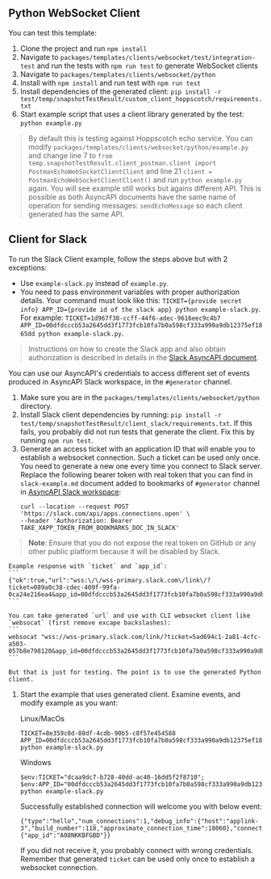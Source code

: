 
## Python WebSocket Client

You can test this template:
1. Clone the project and run `npm install`
1. Navigate to `packages/templates/clients/websocket/test/integration-test` and run the tests with `npm run test` to generate WebSocket clients
1. Navigate to `packages/templates/clients/websocket/python`
1. Install with `npm install` and run test with `npm run test`
1. Install dependencies of the generated client: `pip install -r test/temp/snapshotTestResult/custom_client_hoppscotch/requirements.txt`
1. Start example script that uses a client library generated by the test: `python example.py`

> By default this is testing against Hoppscotch echo service. You can modify `packages/templates/clients/websocket/python/example.py` and change line 7 to `from temp.snapshotTestResult.client_postman.client import PostmanEchoWebSocketClientClient` and line 21 `client = PostmanEchoWebSocketClientClient()` and run `python example.py` again. You will see example still works but agains different API. This is possible as both AsyncAPI documents have the same name of operation for sending messages: `sendEchoMessage` so each client generated has the same API.

## Client for Slack

To run the Slack Client example, follow the steps above but with 2 exceptions:
- Use `example-slack.py` instead of `example.py`.
- You need to pass environment variables with proper authorization details. Your command must look like this: `TICKET={provide secret info} APP_ID={provide id of the slack app} python example-slack.py`. For example: `TICKET=1d967f38-ccff-44f6-adec-9616eec9c4b7 APP_ID=00dfdcccb53a2645dd3f1773fcb10fa7b0a598cf333a990a9db12375ef1865dd python example-slack.py`.

> Instructions on how to create the Slack app and also obtain authorization is described in details in the [Slack AsyncAPI document](../test/__fixtures__/asyncapi-slack-client.yml).

You can use our AsyncAPI's credentials to access different set of events produced in AsyncAPI Slack workspace, in the `#generator` channel.

1. Make sure you are in the `packages/templates/clients/websocket/python` directory.
1. Install Slack client dependencies by running: `pip install -r test/temp/snapshotTestResult/client_slack/requirements.txt`. If this fails, you probably  did not run tests that generate the client. Fix this by running `npm run test`.
1. Generate an access ticket with an application ID that will enable you to establish a websocket connection. Such a ticket can be used only once. You need to generate a new one every time you connect to Slack server. Replace the following  bearer token with real token that you can find in `slack-example.md` document added to bookmarks of `#generator` channel in [AsyncAPI Slack workspace](https://www.asyncapi.com/slack-invite):
    ```
    curl --location --request POST 'https://slack.com/api/apps.connections.open' \
    --header 'Authorization: Bearer TAKE_XAPP_TOKEN_FROM_BOOKMARKS_DOC_IN_SLACK'
    ```
>**Note**:  Ensure that you do not expose the real token on GitHub or any other public platform because it will be disabled by Slack.

    Example response with `ticket` and `app_id`:
    ```
    {"ok":true,"url":"wss:\/\/wss-primary.slack.com\/link\/?ticket=089a0c38-cdec-409f-99fa-0ca24e216ea4&app_id=00dfdcccb53a2645dd3f1773fcb10fa7b0a598cf333a990a9db12375ef1865dd"}
    ```

    You can take generated `url` and use with CLI websocket client like `websocat` (first remove excape backslashes):
    ```
    websocat "wss://wss-primary.slack.com/link/?ticket=5ad694c1-2a81-4cfc-a503-057b8e798120&app_id=00dfdcccb53a2645dd3f1773fcb10fa7b0a598cf333a990a9db12375ef1865dd"
    ```

    But that is just for testing. The point is to use the generated Python client.

1. Start the example that uses generated client. Examine events, and modify example as you want:
    
    Linux/MacOs
    ```
    TICKET=8e359c0d-88df-4cdb-90b5-c8f57e454588 APP_ID=00dfdcccb53a2645dd3f1773fcb10fa7b0a598cf333a990a9db12375ef1865dd python example-slack.py
    ```
    Windows
    ```
    $env:TICKET="dcaa9dc7-b728-40dd-ac40-16dd5f2f8710"; $env:APP_ID="00dfdcccb53a2645dd3f1773fcb10fa7b0a598cf333a990a9db12375ef1865dd"; python example-slack.py
    ```
    
    Successfully established connection will welcome you with below event:
    ```
    {"type":"hello","num_connections":1,"debug_info":{"host":"applink-3","build_number":118,"approximate_connection_time":18060},"connection_info":{"app_id":"A08NKKBFGBD"}}
    ```
    If you did not receive it, you probably connect with wrong credentials. Remember that generated `ticket` can be used only once to establish a websocket connection.
